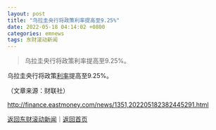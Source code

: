 ```yaml
---
layout: post
title: "乌拉圭央行将政策利率提高至9.25%"
date: 2022-05-18 04:14:02 +0800
categories: emnews
tags: 东财滚动新闻
---
```

> 乌拉圭央行将政策利率提高至9.25%。

<p>乌拉圭央行将政策<span id="Info.344"><a href="http://data.eastmoney.com/cjsj/yhll.html" class="infokey">利率</a></span>提高至9.25%。</p><p class="em_media">（文章来源：财联社）</p>

<http://finance.eastmoney.com/news/1351,202205182382445291.html>

[返回东财滚动新闻](//finews.withounder.com/emnews/)｜[返回首页](//finews.withounder.com/)